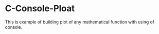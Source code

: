 # C-Console-Ploat
This is example of building plot of any mathematical function with using of console. 
